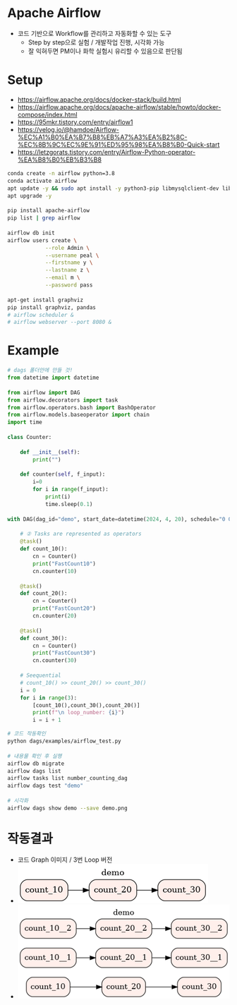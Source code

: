 # Apache Airflow
* 코드 기반으로 Workflow를 관리하고 자동화할 수 있는 도구
	* Step by step으로 실험 / 개발작업 진행, 시각화 가능
	* 잘 익혀두면 PM이나 화학 실험시 유리할 수 있음으로 판단됨
# Setup
* https://airflow.apache.org/docs/docker-stack/build.html
* https://airflow.apache.org/docs/apache-airflow/stable/howto/docker-compose/index.html
* https://95mkr.tistory.com/entry/airflow1
* https://velog.io/@hamdoe/Airflow-%EC%A1%B0%EA%B7%B8%EB%A7%A3%EA%B2%8C-%EC%8B%9C%EC%9E%91%ED%95%98%EA%B8%B0-Quick-start
* https://letzgorats.tistory.com/entry/Airflow-Python-operator-%EA%B8%B0%EB%B3%B8
```bash
conda create -n airflow python=3.8
conda activate airflow
apt update -y && sudo apt install -y python3-pip libmysqlclient-dev libssl-dev libffi-dev libxml2-dev libxslt1-dev zlib1g-dev
apt upgrade -y

pip install apache-airflow
pip list | grep airflow

airflow db init
airflow users create \
    		--role Admin \
    		--username peal \
    		--firstname y \
    		--lastname z \
    		--email m \
    		--password pass
    		
apt-get install graphviz
pip install graphviz, pandas
# airflow scheduler &
# airflow webserver --port 8080 &

```
# Example
```python title:smapleDAG
# dags 폴더안에 만들 것!
from datetime import datetime

from airflow import DAG
from airflow.decorators import task
from airflow.operators.bash import BashOperator
from airflow.models.baseoperator import chain
import time

class Counter:

    def __init__(self):
        print("")
    
    def counter(self, f_input):
        i=0
        for i in range(f_input):
            print(i)
            time.sleep(0.1)

with DAG(dag_id="demo", start_date=datetime(2024, 4, 20), schedule="0 0 * * *") as dag:

    # ② Tasks are represented as operators
    @task()
    def count_10():
        cn = Counter()
        print("FastCount10")
        cn.counter(10)

    @task()
    def count_20():
        cn = Counter()
        print("FastCount20")
        cn.counter(20)
    
    @task()
    def count_30():
        cn = Counter()
        print("FastCount30")
        cn.counter(30)
        
	# Seequential
    # count_10() >> count_20() >> count_30()
    i = 0
    for i in range(3):
        [count_10(),count_30(),count_20()]
        print(f"\n loop_number: {i}")
        i = i + 1
```

```bash title:DAGRunner
# 코드 작동확인
python dags/examples/airflow_test.py

# 내용물 확인 후 실행
airflow db migrate
airflow dags list
airflow tasks list number_counting_dag
airflow dags test "demo"

# 시각화
airflow dags show demo --save demo.png
```

# 작동결과
* 코드 Graph 이미지 / 3번 Loop 버전
* ![demo.png](https://github.com/coport-uni/airflow2_demo_peal/blob/main/demo.png)
* ![demo_loop.png](https://github.com/coport-uni/airflow2_demo_peal/blob/main/demo_loop.png)
